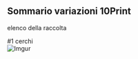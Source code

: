 ## Sommario variazioni 10Print  
elenco della raccolta  
  
#1 cerchi  
![Imgur](https://i.imgur.com/QO0GHRT.png?1)

